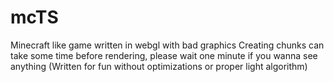 # mcTS
Minecraft like game written in webgl with bad graphics
Creating chunks can take some time before rendering, please wait one minute if you wanna see anything
(Written for fun without optimizations or proper light algorithm)
